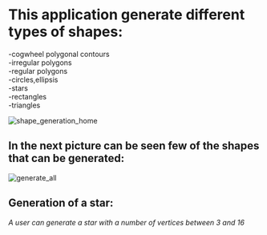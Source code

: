 # This application generate different types of shapes:
-cogwheel polygonal contours  
-irregular polygons  
-regular polygons  
-circles,ellipsis  
-stars  
-rectangles  
-triangles   
  
![shape_generation_home](https://user-images.githubusercontent.com/68897925/155889239-ebb156f5-553b-4769-b8b2-c9dd58b52547.png)

## In the next picture can be seen few of the shapes that can be generated:
![generate_all](https://user-images.githubusercontent.com/68897925/155889759-c9b43573-6820-4902-a229-9e45c10193e3.png)




## Generation of a star:  
<i> A user can generate a star with a number of vertices between 3 and 16</i>
